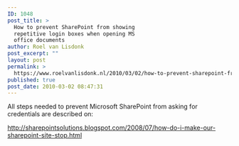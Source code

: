 ```yaml
---
ID: 1048
post_title: >
  How to prevent SharePoint from showing
  repetitive login boxes when opening MS
  office documents
author: Roel van Lisdonk
post_excerpt: ""
layout: post
permalink: >
  https://www.roelvanlisdonk.nl/2010/03/02/how-to-prevent-sharepoint-from-showing-repetitive-login-boxes-when-opening-ms-office-documents/
published: true
post_date: 2010-03-02 08:47:31
---
```

<p>All steps needed to prevent Microsoft SharePoint from asking for credentials are described on:</p>  <p><a title="http://sharepointsolutions.blogspot.com/2008/07/how-do-i-make-our-sharepoint-site-stop.html" href="http://sharepointsolutions.blogspot.com/2008/07/how-do-i-make-our-sharepoint-site-stop.html">http://sharepointsolutions.blogspot.com/2008/07/how-do-i-make-our-sharepoint-site-stop.html</a></p>